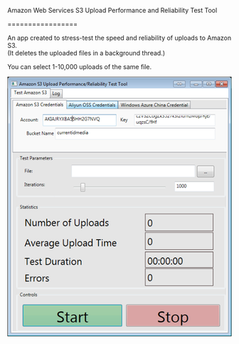 Amazon Web Services S3 Upload Performance and Reliability Test Tool

=================

An app created to stress-test the speed and reliability of uploads to Amazon S3.  
(It deletes the uploaded files in a background thread.)

You can select 1-10,000 uploads of the same file.


![Screenshot](https://github.com/DavidVeksler/AWSUploadTestTool/blob/master/screenshot.png?raw=true)
